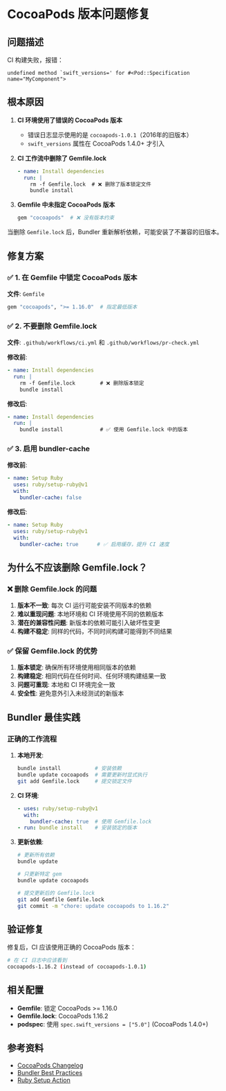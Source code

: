 # CocoaPods 版本问题修复

## 问题描述

CI 构建失败，报错：
```
undefined method `swift_versions=' for #<Pod::Specification name="MyComponent">
```

## 根本原因

1. **CI 环境使用了错误的 CocoaPods 版本**
   - 错误日志显示使用的是 `cocoapods-1.0.1`（2016年的旧版本）
   - `swift_versions` 属性在 CocoaPods 1.4.0+ 才引入
   
2. **CI 工作流中删除了 Gemfile.lock**
   ```yaml
   - name: Install dependencies
     run: |
       rm -f Gemfile.lock  # ❌ 删除了版本锁定文件
       bundle install
   ```
   
3. **Gemfile 中未指定 CocoaPods 版本**
   ```ruby
   gem "cocoapods"  # ❌ 没有版本约束
   ```

当删除 `Gemfile.lock` 后，Bundler 重新解析依赖，可能安装了不兼容的旧版本。

## 修复方案

### ✅ 1. 在 Gemfile 中锁定 CocoaPods 版本

**文件**: `Gemfile`

```ruby
gem "cocoapods", ">= 1.16.0"  # 指定最低版本
```

### ✅ 2. 不要删除 Gemfile.lock

**文件**: `.github/workflows/ci.yml` 和 `.github/workflows/pr-check.yml`

**修改前**:
```yaml
- name: Install dependencies
  run: |
    rm -f Gemfile.lock        # ❌ 删除版本锁定
    bundle install
```

**修改后**:
```yaml
- name: Install dependencies
  run: |
    bundle install            # ✅ 使用 Gemfile.lock 中的版本
```

### ✅ 3. 启用 bundler-cache

**修改前**:
```yaml
- name: Setup Ruby
  uses: ruby/setup-ruby@v1
  with:
    bundler-cache: false
```

**修改后**:
```yaml
- name: Setup Ruby
  uses: ruby/setup-ruby@v1
  with:
    bundler-cache: true      # ✅ 启用缓存，提升 CI 速度
```

## 为什么不应该删除 Gemfile.lock？

### ❌ 删除 Gemfile.lock 的问题

1. **版本不一致**: 每次 CI 运行可能安装不同版本的依赖
2. **难以重现问题**: 本地环境和 CI 环境使用不同的依赖版本
3. **潜在的兼容性问题**: 新版本的依赖可能引入破坏性变更
4. **构建不稳定**: 同样的代码，不同时间构建可能得到不同结果

### ✅ 保留 Gemfile.lock 的优势

1. **版本锁定**: 确保所有环境使用相同版本的依赖
2. **构建稳定**: 相同代码在任何时间、任何环境构建结果一致
3. **问题可重现**: 本地和 CI 环境完全一致
4. **安全性**: 避免意外引入未经测试的新版本

## Bundler 最佳实践

### 正确的工作流程

1. **本地开发**:
   ```bash
   bundle install           # 安装依赖
   bundle update cocoapods  # 需要更新时显式执行
   git add Gemfile.lock     # 提交锁定文件
   ```

2. **CI 环境**:
   ```yaml
   - uses: ruby/setup-ruby@v1
     with:
       bundler-cache: true  # 使用 Gemfile.lock
   - run: bundle install    # 安装锁定的版本
   ```

3. **更新依赖**:
   ```bash
   # 更新所有依赖
   bundle update
   
   # 只更新特定 gem
   bundle update cocoapods
   
   # 提交更新后的 Gemfile.lock
   git add Gemfile Gemfile.lock
   git commit -m "chore: update cocoapods to 1.16.2"
   ```

## 验证修复

修复后，CI 应该使用正确的 CocoaPods 版本：

```bash
# 在 CI 日志中应该看到
cocoapods-1.16.2 (instead of cocoapods-1.0.1)
```

## 相关配置

- **Gemfile**: 锁定 CocoaPods >= 1.16.0
- **Gemfile.lock**: CocoaPods 1.16.2
- **podspec**: 使用 `spec.swift_versions = ["5.0"]` (CocoaPods 1.4.0+)

## 参考资料

- [CocoaPods Changelog](https://github.com/CocoaPods/CocoaPods/releases)
- [Bundler Best Practices](https://bundler.io/guides/rationale.html)
- [Ruby Setup Action](https://github.com/ruby/setup-ruby)
